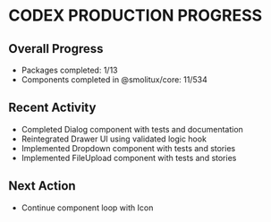 # CODEX PRODUCTION PROGRESS

## Overall Progress
- Packages completed: 1/13
- Components completed in @smolitux/core: 11/534


## Recent Activity
- Completed Dialog component with tests and documentation
- Reintegrated Drawer UI using validated logic hook
- Implemented Dropdown component with tests and stories
- Implemented FileUpload component with tests and stories

## Next Action
- Continue component loop with Icon



